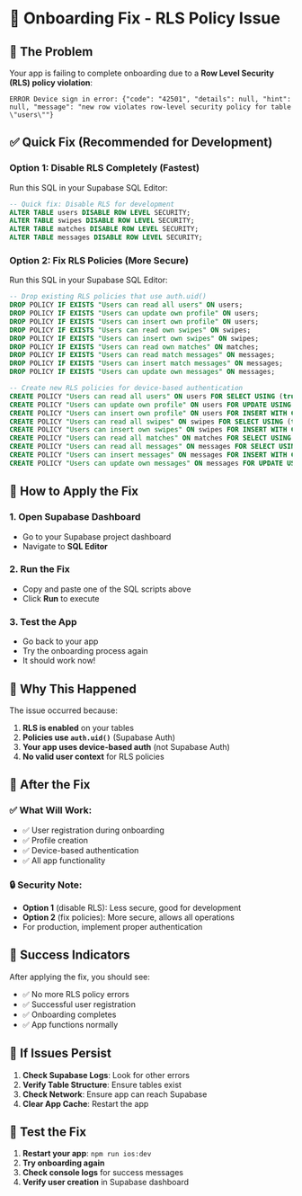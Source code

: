 # 🔧 Onboarding Fix - RLS Policy Issue

## 🚨 The Problem
Your app is failing to complete onboarding due to a **Row Level Security (RLS) policy violation**:

```
ERROR Device sign in error: {"code": "42501", "details": null, "hint": null, "message": "new row violates row-level security policy for table \"users\""}
```

## ✅ Quick Fix (Recommended for Development)

### Option 1: Disable RLS Completely (Fastest)
Run this SQL in your Supabase SQL Editor:

```sql
-- Quick fix: Disable RLS for development
ALTER TABLE users DISABLE ROW LEVEL SECURITY;
ALTER TABLE swipes DISABLE ROW LEVEL SECURITY;
ALTER TABLE matches DISABLE ROW LEVEL SECURITY;
ALTER TABLE messages DISABLE ROW LEVEL SECURITY;
```

### Option 2: Fix RLS Policies (More Secure)
Run this SQL in your Supabase SQL Editor:

```sql
-- Drop existing RLS policies that use auth.uid()
DROP POLICY IF EXISTS "Users can read all users" ON users;
DROP POLICY IF EXISTS "Users can update own profile" ON users;
DROP POLICY IF EXISTS "Users can insert own profile" ON users;
DROP POLICY IF EXISTS "Users can read own swipes" ON swipes;
DROP POLICY IF EXISTS "Users can insert own swipes" ON swipes;
DROP POLICY IF EXISTS "Users can read own matches" ON matches;
DROP POLICY IF EXISTS "Users can read match messages" ON messages;
DROP POLICY IF EXISTS "Users can insert match messages" ON messages;
DROP POLICY IF EXISTS "Users can update own messages" ON messages;

-- Create new RLS policies for device-based authentication
CREATE POLICY "Users can read all users" ON users FOR SELECT USING (true);
CREATE POLICY "Users can update own profile" ON users FOR UPDATE USING (true);
CREATE POLICY "Users can insert own profile" ON users FOR INSERT WITH CHECK (true);
CREATE POLICY "Users can read all swipes" ON swipes FOR SELECT USING (true);
CREATE POLICY "Users can insert own swipes" ON swipes FOR INSERT WITH CHECK (true);
CREATE POLICY "Users can read all matches" ON matches FOR SELECT USING (true);
CREATE POLICY "Users can read all messages" ON messages FOR SELECT USING (true);
CREATE POLICY "Users can insert messages" ON messages FOR INSERT WITH CHECK (true);
CREATE POLICY "Users can update own messages" ON messages FOR UPDATE USING (true);
```

## 🔧 How to Apply the Fix

### 1. **Open Supabase Dashboard**
- Go to your Supabase project dashboard
- Navigate to **SQL Editor**

### 2. **Run the Fix**
- Copy and paste one of the SQL scripts above
- Click **Run** to execute

### 3. **Test the App**
- Go back to your app
- Try the onboarding process again
- It should work now!

## 🎯 Why This Happened

The issue occurred because:
1. **RLS is enabled** on your tables
2. **Policies use `auth.uid()`** (Supabase Auth)
3. **Your app uses device-based auth** (not Supabase Auth)
4. **No valid user context** for RLS policies

## 🚀 After the Fix

### ✅ What Will Work:
- ✅ User registration during onboarding
- ✅ Profile creation
- ✅ Device-based authentication
- ✅ All app functionality

### 🔒 Security Note:
- **Option 1** (disable RLS): Less secure, good for development
- **Option 2** (fix policies): More secure, allows all operations
- For production, implement proper authentication

## 🎉 Success Indicators

After applying the fix, you should see:
- ✅ No more RLS policy errors
- ✅ Successful user registration
- ✅ Onboarding completes
- ✅ App functions normally

## 🐛 If Issues Persist

1. **Check Supabase Logs**: Look for other errors
2. **Verify Table Structure**: Ensure tables exist
3. **Check Network**: Ensure app can reach Supabase
4. **Clear App Cache**: Restart the app

## 📱 Test the Fix

1. **Restart your app**: `npm run ios:dev`
2. **Try onboarding again**
3. **Check console logs** for success messages
4. **Verify user creation** in Supabase dashboard
